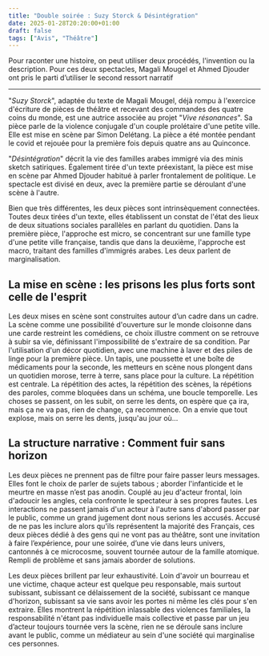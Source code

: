 ```yaml
---
title: "Double soirée : Suzy Storck & Désintégration"
date: 2025-01-28T20:20:00+01:00
draft: false
tags: ["Avis", "Théâtre"]
---
```


Pour raconter une histoire, on peut utiliser deux procédés, l'invention ou la description. Pour ces deux spectacles, Magali Mougel et Ahmed Djouder ont pris le parti d’utiliser le second ressort narratif

***

"*Suzy Storck*", adaptée du texte de Magali Mougel, déjà rompu à l'exercice d'écriture de pièces de théâtre et recevant des commandes des quatre coins du monde, est une autrice associée au projet "*Vive résonances*". Sa pièce parle de la violence conjugale d'un couple prolétaire d'une petite ville. Elle est mise en scène par Simon Delétang. La pièce a été montée pendant le covid et rejouée pour la première fois depuis quatre ans au Quinconce.

"*Désintégration*" décrit la vie des familles arabes immigré via des minis sketch satiriques. Également tirée d'un texte préexistant, la pièce est mise en scène par Ahmed Djouder habitué à parler frontalement de politique. Le spectacle est divisé en deux, avec la première partie se déroulant d'une scène à l'autre.

Bien que très différentes, les deux pièces sont intrinsèquement connectées. Toutes deux tirées d'un texte, elles établissent un constat de l'état des lieux de deux situations sociales parallèles en parlant du quotidien. Dans la première pièce, l'approche est micro, se concentrant sur une famille type d'une petite ville française, tandis que dans la deuxième, l'approche est macro, traitant des familles d'immigrés arabes. Les deux parlent de marginalisation.

## La mise en scène  : les prisons les plus forts sont celle de l'esprit

Les deux mises en scène sont construites autour d’un cadre dans un cadre. La scène comme une possibilité d'ouverture sur le monde cloisonne dans une carde restreint les comédiens, ce choix illustre comment on se retrouve à subir sa vie, définissant l'impossibilité de s'extraire de sa condition. Par l'utilisation d'un décor quotidien, avec une machine à laver et des piles de linge pour la première pièce. Un tapis, une poussette et une boîte de médicaments pour la seconde, les metteurs en scène nous plongent dans un quotidien morose, terre à terre, sans place pour la culture. La répétition est centrale. La répétition des actes, la répétition des scènes, la répétions des paroles, comme bloquées dans un schéma, une boucle temporelle. Les choses se passent, on les subit, on serre les dents, on espère que ça ira, mais ça ne va pas, rien de change, ça recommence. On a envie que tout explose, mais on serre les dents, jusqu'au jour où…

## La structure narrative : Comment fuir sans horizon

Les deux pièces ne prennent pas de filtre pour faire passer leurs messages. Elles font le choix de parler de sujets tabous ; aborder l'infanticide et le meurtre en masse n’est pas anodin. Couplé au jeu d'acteur frontal, loin d'adoucir les angles, cela confronte le spectateur à ses propres fautes. Les interactions ne passent jamais d'un acteur à l'autre sans d'abord passer par le public, comme un grand jugement dont nous serions les accusés. Accusé de ne pas les inclure alors qu'ils représentent la majorité des Français, ces deux pièces dédié à des gens qui ne vont pas au théâtre, sont une invitation à faire l’expérience, pour une soirée, d’une vie dans leurs univers, cantonnés à ce microcosme, souvent tournée autour de la famille atomique. Rempli de problème et sans jamais aborder de solutions.

Les deux pièces brillent par leur exhaustivité. Loin d'avoir un bourreau et une victime, chaque acteur est quelque peu responsable, mais surtout subissant, subissant ce délaissement de la société, subissant ce manque d'horizon, subissant sa vie sans avoir les portes ni même les clés pour s'en extraire. Elles montrent la répétition inlassable des violences familiales, la responsabilité n'étant pas individuelle mais collective et passe par un jeu d’acteur toujours tournée vers la scène, rien ne se déroule sans inclure avant le public, comme un médiateur au sein d'une société qui marginalise ces personnes.